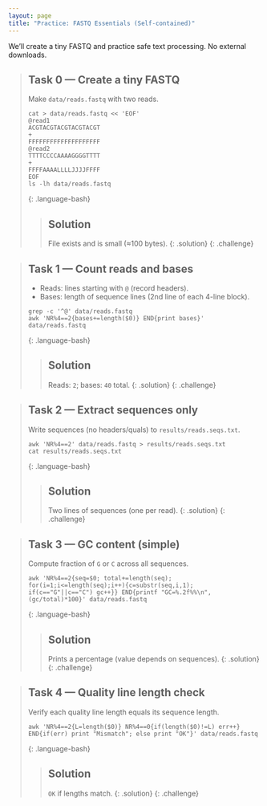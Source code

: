 ```yaml
---
layout: page
title: "Practice: FASTQ Essentials (Self-contained)"
---
```


We’ll create a tiny FASTQ and practice safe text processing. No external downloads.

> ## Task 0 — Create a tiny FASTQ
>
> Make `data/reads.fastq` with two reads.
>
> ~~~
> cat > data/reads.fastq << 'EOF'
> @read1
> ACGTACGTACGTACGTACGT
> +
> FFFFFFFFFFFFFFFFFFFF
> @read2
> TTTTCCCCAAAAGGGGTTTT
> +
> FFFFAAAALLLLJJJJFFFF
> EOF
> ls -lh data/reads.fastq
> ~~~
> {: .language-bash}
>
> > ## Solution
> > File exists and is small (≈100 bytes).
> {: .solution}
{: .challenge}

> ## Task 1 — Count reads and bases
>
> - Reads: lines starting with `@` (record headers).  
> - Bases: length of sequence lines (2nd line of each 4-line block).
>
> ~~~
> grep -c '^@' data/reads.fastq
> awk 'NR%4==2{bases+=length($0)} END{print bases}' data/reads.fastq
> ~~~
> {: .language-bash}
>
> > ## Solution
> > Reads: `2`; bases: `40` total.
> {: .solution}
{: .challenge}

> ## Task 2 — Extract sequences only
>
> Write sequences (no headers/quals) to `results/reads.seqs.txt`.
>
> ~~~
> awk 'NR%4==2' data/reads.fastq > results/reads.seqs.txt
> cat results/reads.seqs.txt
> ~~~
> {: .language-bash}
>
> > ## Solution
> > Two lines of sequences (one per read).
> {: .solution}
{: .challenge}

> ## Task 3 — GC content (simple)
>
> Compute fraction of `G` or `C` across all sequences.
>
> ~~~
> awk 'NR%4==2{seq=$0; total+=length(seq); for(i=1;i<=length(seq);i++){c=substr(seq,i,1); if(c=="G"||c=="C") gc++}} END{printf "GC=%.2f%%\n",(gc/total)*100}' data/reads.fastq
> ~~~
> {: .language-bash}
>
> > ## Solution
> > Prints a percentage (value depends on sequences).
> {: .solution}
{: .challenge}

> ## Task 4 — Quality line length check
>
> Verify each quality line length equals its sequence length.
>
> ~~~
> awk 'NR%4==2{L=length($0)} NR%4==0{if(length($0)!=L) err++} END{if(err) print "Mismatch"; else print "OK"}' data/reads.fastq
> ~~~
> {: .language-bash}
>
> > ## Solution
> > `OK` if lengths match.
> {: .solution}
{: .challenge}
